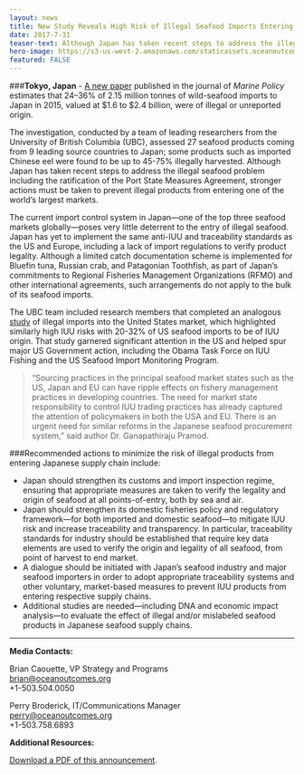 ```yaml
---
layout: news
title: New Study Reveals High Risk of Illegal Seafood Imports Entering Japanese Market
date: 2017-7-31
teaser-text: Although Japan has taken recent steps to address the illegal seafood problem including the ratification of the Port State Measures Agreement, stronger actions must be taken to prevent illegal products from entering one of the world’s largest markets.
hero-image: https://s3-us-west-2.amazonaws.com/staticassets.oceanoutcomes.org/news+and+analysis/hero+images/iuu-imports-japanese-market-hero.jpg
featured: FALSE
---
```

###**Tokyo, Japan** - <a href="http://www.sciencedirect.com/science/article/pii/S0308597X17300817" target="_blank">A new paper</a> published in the journal of *Marine Policy* estimates that 24–36% of 2.15 million tonnes of wild-seafood imports to Japan in 2015, valued at $1.6 to $2.4 billion, were of illegal or unreported origin. 

The investigation, conducted by a team of leading researchers from the University of British Columbia (UBC), assessed 27 seafood products coming from 9 leading source countries to Japan; some products such as imported Chinese eel were found to be up to 45-75% illegally harvested. Although Japan has taken recent steps to address the illegal seafood problem including the ratification of the Port State Measures Agreement, stronger actions must be taken to prevent illegal products from entering one of the world’s largest markets.

The current import control system in Japan—one of the top three seafood markets globally—poses very little deterrent to the entry of illegal seafood. Japan has yet to implement the same anti-IUU and traceability standards as the US and Europe, including a lack of import regulations to verify product legality. Although a limited catch documentation scheme is implemented for Bluefin tuna, Russian crab, and Patagonian Toothfish, as part of Japan’s commitments to Regional Fisheries Management Organizations (RFMO) and other international agreements, such arrangements do not apply to the bulk of its seafood imports. 

The UBC team included research members that completed an analogous <a href="http://www.sciencedirect.com/science/article/pii/S0308597X14000918" target="_blank">study</a> of illegal imports into the United States market, which highlighted similarly high IUU risks with 20-32% of US seafood imports to be of IUU origin. That study garnered significant attention in the US and helped spur major US Government action, including the Obama Task Force on IUU Fishing and the US Seafood Import Monitoring Program. 

> “Sourcing practices in the principal seafood market states such as the US, Japan and EU can have ripple effects on fishery management practices in developing countries. The need for market state responsibility to control IUU trading practices has already captured the attention of policymakers in both the USA and EU. There is an urgent need for similar reforms in the Japanese seafood procurement system,” said author Dr. Ganapathiraju Pramod. 
				
###Recommended actions to minimize the risk of illegal products from entering Japanese supply chain include:

* Japan should strengthen its customs and import inspection regime, ensuring that appropriate measures are taken to verify the legality and origin of seafood at all points-of-entry, both by sea and air. 
* Japan should strengthen its domestic fisheries policy and regulatory framework—for both imported and domestic seafood—to mitigate IUU risk and increase traceability and transparency. In particular, traceability standards for industry should be established that require key data elements are used to verify the origin and legality of all seafood, from point of harvest to end market.
* A dialogue should be initiated with Japan’s seafood industry and major seafood importers in order to adopt appropriate traceability systems and other voluntary, market-based measures to prevent IUU products from entering respective supply chains.
* Additional studies are needed—including DNA and economic impact analysis—to evaluate the effect of illegal and/or mislabeled seafood products in Japanese seafood supply chains.			

----

**Media Contacts:**

Brian Caouette, VP Strategy and Programs   
<a href="mailto:brian@oceanoutcomes.org">brian@oceanoutcomes.org</a>  
+1-503.504.0050

Perry Broderick, IT/Communications Manager   
<a href="mailto:perry@oceanoutcomes.org">perry@oceanoutcomes.org</a>  
+1-503.758.6893

**Additional Resources:**

<a href="https://s3-us-west-2.amazonaws.com/staticassets.oceanoutcomes.org/news+and+analysis/New+study+reveals+high+risk+of+illegal+seafood+imports+entering+Japanese+market+2017.pdf" target="blank">Download a PDF of this announcement</a>.
